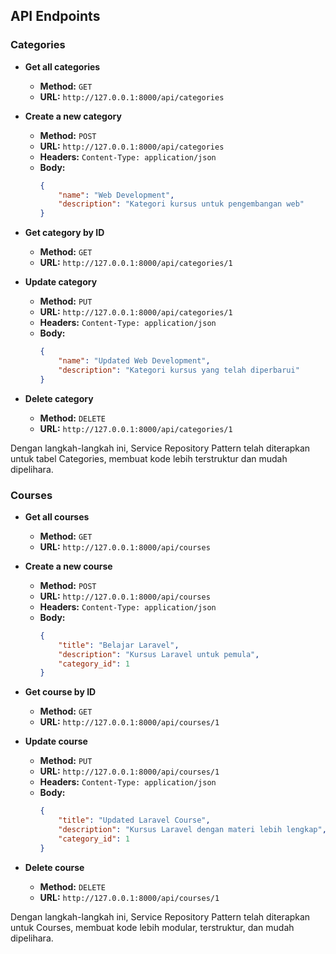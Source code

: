 ## API Endpoints

### Categories

- **Get all categories**
    - **Method:** `GET`
    - **URL:** `http://127.0.0.1:8000/api/categories`

- **Create a new category**
    - **Method:** `POST`
    - **URL:** `http://127.0.0.1:8000/api/categories`
    - **Headers:** `Content-Type: application/json`
    - **Body:**
        ```json
        {
            "name": "Web Development",
            "description": "Kategori kursus untuk pengembangan web"
        }
        ```

- **Get category by ID**
    - **Method:** `GET`
    - **URL:** `http://127.0.0.1:8000/api/categories/1`

- **Update category**
    - **Method:** `PUT`
    - **URL:** `http://127.0.0.1:8000/api/categories/1`
    - **Headers:** `Content-Type: application/json`
    - **Body:**
        ```json
        {
            "name": "Updated Web Development",
            "description": "Kategori kursus yang telah diperbarui"
        }
        ```

- **Delete category**
    - **Method:** `DELETE`
    - **URL:** `http://127.0.0.1:8000/api/categories/1`

Dengan langkah-langkah ini, Service Repository Pattern telah diterapkan untuk tabel Categories, membuat kode lebih terstruktur dan mudah dipelihara.

### Courses

- **Get all courses**
    - **Method:** `GET`
    - **URL:** `http://127.0.0.1:8000/api/courses`

- **Create a new course**
    - **Method:** `POST`
    - **URL:** `http://127.0.0.1:8000/api/courses`
    - **Headers:** `Content-Type: application/json`
    - **Body:**
        ```json
        {
            "title": "Belajar Laravel",
            "description": "Kursus Laravel untuk pemula",
            "category_id": 1
        }
        ```

- **Get course by ID**
    - **Method:** `GET`
    - **URL:** `http://127.0.0.1:8000/api/courses/1`

- **Update course**
    - **Method:** `PUT`
    - **URL:** `http://127.0.0.1:8000/api/courses/1`
    - **Headers:** `Content-Type: application/json`
    - **Body:**
        ```json
        {
            "title": "Updated Laravel Course",
            "description": "Kursus Laravel dengan materi lebih lengkap",
            "category_id": 1
        }
        ```

- **Delete course**
    - **Method:** `DELETE`
    - **URL:** `http://127.0.0.1:8000/api/courses/1`

Dengan langkah-langkah ini, Service Repository Pattern telah diterapkan untuk Courses, membuat kode lebih modular, terstruktur, dan mudah dipelihara.
